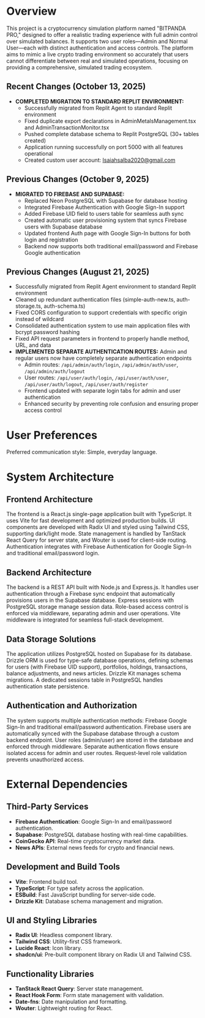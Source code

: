 # Overview

This project is a cryptocurrency simulation platform named "BITPANDA PRO," designed to offer a realistic trading experience with full admin control over simulated balances. It supports two user roles—Admin and Normal User—each with distinct authentication and access controls. The platform aims to mimic a live crypto trading environment so accurately that users cannot differentiate between real and simulated operations, focusing on providing a comprehensive, simulated trading ecosystem.

## Recent Changes (October 13, 2025)
- **COMPLETED MIGRATION TO STANDARD REPLIT ENVIRONMENT:**
  - Successfully migrated from Replit Agent to standard Replit environment
  - Fixed duplicate export declarations in AdminMetalsManagement.tsx and AdminTransactionMonitor.tsx
  - Pushed complete database schema to Replit PostgreSQL (30+ tables created)
  - Application running successfully on port 5000 with all features operational
  - Created custom user account: Isaiahsalba2020@gmail.com

## Previous Changes (October 9, 2025)
- **MIGRATED TO FIREBASE AND SUPABASE:**
  - Replaced Neon PostgreSQL with Supabase for database hosting
  - Integrated Firebase Authentication with Google Sign-In support
  - Added Firebase UID field to users table for seamless auth sync
  - Created automatic user provisioning system that syncs Firebase users with Supabase database
  - Updated frontend Auth page with Google Sign-In buttons for both login and registration
  - Backend now supports both traditional email/password and Firebase Google authentication

## Previous Changes (August 21, 2025)
- Successfully migrated from Replit Agent environment to standard Replit environment
- Cleaned up redundant authentication files (simple-auth-new.ts, auth-storage.ts, auth-schema.ts)
- Fixed CORS configuration to support credentials with specific origin instead of wildcard
- Consolidated authentication system to use main application files with bcrypt password hashing
- Fixed API request parameters in frontend to properly handle method, URL, and data
- **IMPLEMENTED SEPARATE AUTHENTICATION ROUTES:** Admin and regular users now have completely separate authentication endpoints
  - Admin routes: `/api/admin/auth/login`, `/api/admin/auth/user`, `/api/admin/auth/logout`
  - User routes: `/api/user/auth/login`, `/api/user/auth/user`, `/api/user/auth/logout`, `/api/user/auth/register`
  - Frontend updated with separate login tabs for admin and user authentication
  - Enhanced security by preventing role confusion and ensuring proper access control

# User Preferences

Preferred communication style: Simple, everyday language.

# System Architecture

## Frontend Architecture
The frontend is a React.js single-page application built with TypeScript. It uses Vite for fast development and optimized production builds. UI components are developed with Radix UI and styled using Tailwind CSS, supporting dark/light mode. State management is handled by TanStack React Query for server state, and Wouter is used for client-side routing. Authentication integrates with Firebase Authentication for Google Sign-In and traditional email/password login.

## Backend Architecture
The backend is a REST API built with Node.js and Express.js. It handles user authentication through a Firebase sync endpoint that automatically provisions users in the Supabase database. Express sessions with PostgreSQL storage manage session data. Role-based access control is enforced via middleware, separating admin and user operations. Vite middleware is integrated for seamless full-stack development.

## Data Storage Solutions
The application utilizes PostgreSQL hosted on Supabase for its database. Drizzle ORM is used for type-safe database operations, defining schemas for users (with Firebase UID support), portfolios, holdings, transactions, balance adjustments, and news articles. Drizzle Kit manages schema migrations. A dedicated sessions table in PostgreSQL handles authentication state persistence.

## Authentication and Authorization
The system supports multiple authentication methods: Firebase Google Sign-In and traditional email/password authentication. Firebase users are automatically synced with the Supabase database through a custom backend endpoint. User roles (admin/user) are stored in the database and enforced through middleware. Separate authentication flows ensure isolated access for admin and user routes. Request-level role validation prevents unauthorized access.

# External Dependencies

## Third-Party Services
- **Firebase Authentication**: Google Sign-In and email/password authentication.
- **Supabase**: PostgreSQL database hosting with real-time capabilities.
- **CoinGecko API**: Real-time cryptocurrency market data.
- **News APIs**: External news feeds for crypto and financial news.

## Development and Build Tools
- **Vite**: Frontend build tool.
- **TypeScript**: For type safety across the application.
- **ESBuild**: Fast JavaScript bundling for server-side code.
- **Drizzle Kit**: Database schema management and migration.

## UI and Styling Libraries
- **Radix UI**: Headless component library.
- **Tailwind CSS**: Utility-first CSS framework.
- **Lucide React**: Icon library.
- **shadcn/ui**: Pre-built component library on Radix UI and Tailwind CSS.

## Functionality Libraries
- **TanStack React Query**: Server state management.
- **React Hook Form**: Form state management with validation.
- **Date-fns**: Date manipulation and formatting.
- **Wouter**: Lightweight routing for React.